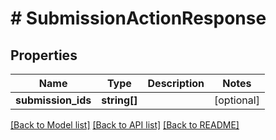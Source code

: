 # # SubmissionActionResponse

## Properties

Name | Type | Description | Notes
------------ | ------------- | ------------- | -------------
**submission_ids** | **string[]** |  | [optional]

[[Back to Model list]](../../README.md#models) [[Back to API list]](../../README.md#endpoints) [[Back to README]](../../README.md)

